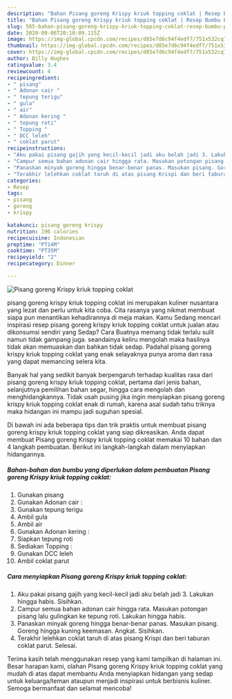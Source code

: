 ```yaml
---
description: "Bahan Pisang goreng Krispy kriuk topping coklat | Resep Bumbu Pisang goreng Krispy kriuk topping coklat Yang Enak Dan Lezat"
title: "Bahan Pisang goreng Krispy kriuk topping coklat | Resep Bumbu Pisang goreng Krispy kriuk topping coklat Yang Enak Dan Lezat"
slug: 565-bahan-pisang-goreng-krispy-kriuk-topping-coklat-resep-bumbu-pisang-goreng-krispy-kriuk-topping-coklat-yang-enak-dan-lezat
date: 2020-09-06T20:10:09.115Z
image: https://img-global.cpcdn.com/recipes/d85e7d6c94f4edf7/751x532cq70/pisang-goreng-krispy-kriuk-topping-coklat-foto-resep-utama.jpg
thumbnail: https://img-global.cpcdn.com/recipes/d85e7d6c94f4edf7/751x532cq70/pisang-goreng-krispy-kriuk-topping-coklat-foto-resep-utama.jpg
cover: https://img-global.cpcdn.com/recipes/d85e7d6c94f4edf7/751x532cq70/pisang-goreng-krispy-kriuk-topping-coklat-foto-resep-utama.jpg
author: Billy Hughes
ratingvalue: 3.4
reviewcount: 4
recipeingredient:
- " pisang"
- " Adonan cair "
- " tepung terigu"
- " gula"
- " air"
- " Adonan kering "
- " tepung roti"
- " Topping "
- " DCC leleh"
- " coklat parut"
recipeinstructions:
- "Aku pakai pisang gajih yang kecil-kecil jadi aku belah jadi 3. Lakukan hingga habis. Sisihkan."
- "Campur semua bahan adonan cair hingga rata. Masukan potongan pisang lalu gulingkan ke tepung roti. Lakukan hingga habis."
- "Panaskan minyak goreng hingga benar-benar panas. Masukan pisang. Goreng hingga kuning keemasan. Angkat. Sisihkan."
- "Terakhir lelehkan coklat taruh di atas pisang Krispi dan beri taburan coklat parut. Selesai."
categories:
- Resep
tags:
- pisang
- goreng
- krispy

katakunci: pisang goreng krispy 
nutrition: 196 calories
recipecuisine: Indonesian
preptime: "PT14M"
cooktime: "PT35M"
recipeyield: "2"
recipecategory: Dinner

---
```



![Pisang goreng Krispy kriuk topping coklat](https://img-global.cpcdn.com/recipes/d85e7d6c94f4edf7/751x532cq70/pisang-goreng-krispy-kriuk-topping-coklat-foto-resep-utama.jpg)


pisang goreng krispy kriuk topping coklat ini merupakan kuliner nusantara yang lezat dan perlu untuk kita coba. Cita rasanya yang nikmat membuat siapa pun menantikan kehadirannya di meja makan.
Kamu Sedang mencari inspirasi resep pisang goreng krispy kriuk topping coklat untuk jualan atau dikonsumsi sendiri yang Sedap? Cara Buatnya memang tidak terlalu sulit namun tidak gampang juga. seandainya keliru mengolah maka hasilnya tidak akan memuaskan dan bahkan tidak sedap. Padahal pisang goreng krispy kriuk topping coklat yang enak selayaknya punya aroma dan rasa yang dapat memancing selera kita.

Banyak hal yang sedikit banyak berpengaruh terhadap kualitas rasa dari pisang goreng krispy kriuk topping coklat, pertama dari jenis bahan, selanjutnya pemilihan bahan segar, hingga cara mengolah dan menghidangkannya. Tidak usah pusing jika ingin menyiapkan pisang goreng krispy kriuk topping coklat enak di rumah, karena asal sudah tahu triknya maka hidangan ini mampu jadi suguhan spesial.




Di bawah ini ada beberapa tips dan trik praktis untuk membuat pisang goreng krispy kriuk topping coklat yang siap dikreasikan. Anda dapat membuat Pisang goreng Krispy kriuk topping coklat memakai 10 bahan dan 4 langkah pembuatan. Berikut ini langkah-langkah dalam menyiapkan hidangannya.

<!--inarticleads1-->

##### Bahan-bahan dan bumbu yang diperlukan dalam pembuatan Pisang goreng Krispy kriuk topping coklat:

1. Gunakan  pisang
1. Gunakan  Adonan cair :
1. Gunakan  tepung terigu
1. Ambil  gula
1. Ambil  air
1. Gunakan  Adonan kering :
1. Siapkan  tepung roti
1. Sediakan  Topping :
1. Gunakan  DCC leleh
1. Ambil  coklat parut




<!--inarticleads2-->

##### Cara menyiapkan Pisang goreng Krispy kriuk topping coklat:

1. Aku pakai pisang gajih yang kecil-kecil jadi aku belah jadi 3. Lakukan hingga habis. Sisihkan.
1. Campur semua bahan adonan cair hingga rata. Masukan potongan pisang lalu gulingkan ke tepung roti. Lakukan hingga habis.
1. Panaskan minyak goreng hingga benar-benar panas. Masukan pisang. Goreng hingga kuning keemasan. Angkat. Sisihkan.
1. Terakhir lelehkan coklat taruh di atas pisang Krispi dan beri taburan coklat parut. Selesai.




Terima kasih telah menggunakan resep yang kami tampilkan di halaman ini. Besar harapan kami, olahan Pisang goreng Krispy kriuk topping coklat yang mudah di atas dapat membantu Anda menyiapkan hidangan yang sedap untuk keluarga/teman ataupun menjadi inspirasi untuk berbisnis kuliner. Semoga bermanfaat dan selamat mencoba!
